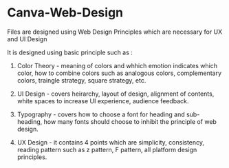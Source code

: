 # Canva-Web-Design
Files are designed using Web Design Principles which are necessary for UX and UI Design

It is designed using basic principle such as :

1) Color Theory -  meaning of colors and whhich emotion indicates which color, how to combine colors 
                   such as analogous colors, complementary colors, traingle strategy, square strategy, etc.

2) UI Design    -  covers heirarchy, layout of design, alignment of contents, white spaces to increase UI experience, audience feedback. 

3) Typography   -  covers how to choose a font for heading and sub-heading, how many fonts should choose to inhibit the principle of web design.

4) UX Design    -  it contains 4 points which are simplicity, consistency, reading pattern such as z pattern, F pattern, all platform design principles.
